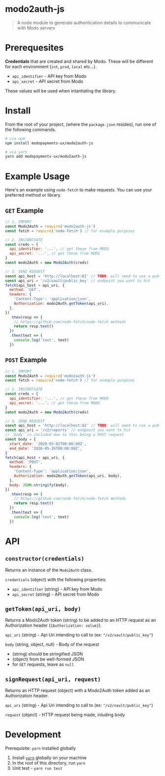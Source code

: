 # modo2auth-js

> A node module to generate authentication details to communicate with Modo servers

# Prerequesites

**Credentials** that are created and shared by Modo. These will be different for each environment (`int`, `prod`, `local` etc...).

- `api_identifier` - API key from Modo
- `api_secret` - API secret from Modo

These values will be used when intantiating the library.

# Install

From the root of your project, (where the `package.json` resides), run one of the following commands.

```bash
# via npm
npm install modopayments-ux/modo2auth-js

# via yarn
yarn add modopayments-ux/modo2auth-js
```

# Example Usage

Here's an example using `node-fetch` to make requests. You can use your preferred method or library.

## `GET` Example

```js
// 1. IMPORT
const Modo2Auth = require('modo2auth-js')
const fetch = require('node-fetch') // for example purposes

// 2. INSTANTIATE
const creds = {
  api_identifier: '...', // get these from MODO
  api_secret: '...', // get these from MODO
}
const modo2Auth = new Modo2Auth(creds)

// 3. SEND REQUEST
const api_host = 'http://localhost:82' // TODO: will need to use a public endpoint
const api_uri = '/v2/vault/public_key' // endpoint you want to hit
fetch(api_host + api_uri, {
  method: 'GET',
  headers: {
    'Content-Type': 'application/json',
    Authorization: modo2Auth.getToken(api_uri),
  },
})
  .then(resp => {
    // https://github.com/node-fetch/node-fetch methods
    return resp.text()
  })
  .then(text => {
    console.log('text', text)
  })
```

## `POST` Example

```js
// 1. IMPORT
const Modo2Auth = require('modo2auth-js')
const fetch = require('node-fetch') // for example purposes

// 2. INSTANTIATE
const creds = {
  api_identifier: '...', // get these from MODO
  api_secret: '...', // get these from MODO
}
const modo2Auth = new Modo2Auth(creds)

// 3. SEND REQUEST
const api_host = 'http://localhost:82' // TODO: will need to use a public endpoint
const api_uri = '/v2/reports' // endpoint you want to hit
// `body` is included due to this being a POST request
const body = {
  start_date: '2020-05-01T00:00:00Z',
  end_date: '2020-05-26T00:00:00Z',
}
fetch(api_host + api_uri, {
  method: 'POST',
  headers: {
    'Content-Type': 'application/json',
    Authorization: modo2Auth.getToken(api_uri, body),
  },
  body: JSON.stringify(body),
})
  .then(resp => {
    // https://github.com/node-fetch/node-fetch methods
    return resp.text()
  })
  .then(text => {
    console.log('text', text)
  })
```

# API

## `constructor(credentials)`

Returns an instance of the `Modo2Auth` class.

`credentials` (object) with the following properties:

- `api_identifier` (string) - API key from Modo
- `api_secret` (string) - API secret from Modo

## `getToken(api_uri, body)`

Returns a Modo2Auth token (string) to be added to an HTTP request as an Authorization header (`{Authorization: value}`).

`api_uri` (string) - Api Uri intending to call to (ex: `"/v2/vault/public_key"`)

`body` (string, object, null) - Body of the request

- (string) should be stringified JSON
- (object) from be well-formed JSON
- for `GET` requests, leave as `null`

## `signRequest(api_uri, request)`

Returns an HTTP request (object) with a Modo2Auth token added as an Authorization header.

`api_uri` (string) - Api Uri intending to call to (ex: `"/v2/vault/public_key"`)

`request` (object) - HTTP request being made, inluding body

# Development

Prerequisite: `yarn` installed globally

1. Install [`yarn`](https://classic.yarnpkg.com/en/docs/install) globally on your machine
2. In the root of this directory, run `yarn`
3. Unit test - `yarn run test`
